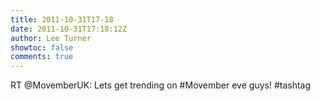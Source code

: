 ```yaml
---
title: 2011-10-31T17-18
date: 2011-10-31T17:18:12Z
author: Lee Turner
showtoc: false
comments: true
---
```


RT @MovemberUK: Lets get trending on #Movember eve guys! #tashtag

